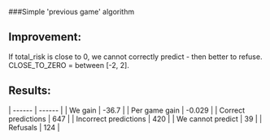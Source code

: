 
###Simple 'previous game' algorithm
## Improvement:

If total_risk is close to 0, we cannot correctly predict - then better to refuse.
CLOSE_TO_ZERO = between [-2, 2].

## Results:
| ------ | ------ |
| We gain | -36.7 |
| Per game gain | -0.029 |
| Correct predictions | 647 |
| Incorrect predictions | 420 |
| We cannot predict | 39 |
| Refusals | 124 |